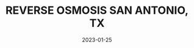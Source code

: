 ---
component: "service3_banner"
date: "2023-01-25"
title: REVERSE OSMOSIS SAN ANTONIO, TX
text: "RO SYSTEMS IN SAN ANTONIO. REVERSE OSMOSIS IN 3 STAGE, 5 STAGE AND ALKALINE WATER. UNDER SINK RO DRINKING SYSTEMS SAN ANTONIO, TEXAS."
textColor: white
featuredImage: ../../../images/service-gaines.webp
---
